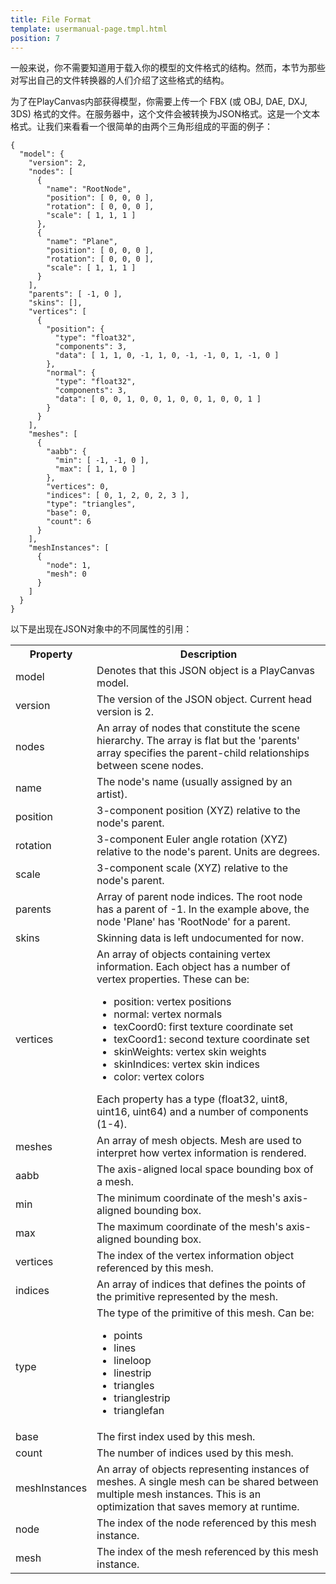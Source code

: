 ```yaml
---
title: File Format
template: usermanual-page.tmpl.html
position: 7
---
```


一般来说，你不需要知道用于载入你的模型的文件格式的结构。然而，本节为那些对写出自己的文件转换器的人们介绍了这些格式的结构。

为了在PlayCanvas内部获得模型，你需要上传一个 FBX (或 OBJ, DAE, DXJ, 3DS) 格式的文件。在服务器中，这个文件会被转换为JSON格式。这是一个文本格式。让我们来看看一个很简单的由两个三角形组成的平面的例子：

~~~javascript~~~
{
  "model": {
    "version": 2,
    "nodes": [
      {
        "name": "RootNode",
        "position": [ 0, 0, 0 ],
        "rotation": [ 0, 0, 0 ],
        "scale": [ 1, 1, 1 ]
      },
      {
        "name": "Plane",
        "position": [ 0, 0, 0 ],
        "rotation": [ 0, 0, 0 ],
        "scale": [ 1, 1, 1 ]
      }
    ],
    "parents": [ -1, 0 ],
    "skins": [],
    "vertices": [
      {
        "position": {
          "type": "float32",
          "components": 3,
          "data": [ 1, 1, 0, -1, 1, 0, -1, -1, 0, 1, -1, 0 ]
        },
        "normal": {
          "type": "float32",
          "components": 3,
          "data": [ 0, 0, 1, 0, 0, 1, 0, 0, 1, 0, 0, 1 ]
        }
      }
    ],
    "meshes": [
      {
        "aabb": {
          "min": [ -1, -1, 0 ],
          "max": [ 1, 1, 0 ]
        },
        "vertices": 0,
        "indices": [ 0, 1, 2, 0, 2, 3 ],
        "type": "triangles",
        "base": 0,
        "count": 6
      }
    ],
    "meshInstances": [
      {
        "node": 1,
        "mesh": 0
      }
    ]
  }
}
~~~

以下是出现在JSON对象中的不同属性的引用：

<table>
  <tr><th>Property</th><th>Description</th></tr>
  <tr><td>model</td><td>Denotes that this JSON object is a PlayCanvas model.</td></tr>
  <tr><td>version</td><td>The version of the JSON object. Current head version is 2.</td></tr>
  <tr><td>nodes</td><td>An array of nodes that constitute the scene hierarchy. The array is flat but the 'parents' array specifies the parent-child relationships between scene nodes.</td></tr>
  <tr><td>name</td><td>The node's name (usually assigned by an artist).</td></tr>
  <tr><td>position</td><td>3-component position (XYZ) relative to the node's parent.</td></tr>
  <tr><td>rotation</td><td>3-component Euler angle rotation (XYZ) relative to the node's parent. Units are degrees.</td></tr>
  <tr><td>scale</td><td>3-component scale (XYZ) relative to the node's parent.</td></tr>
  <tr><td>parents</td><td>Array of parent node indices. The root node has a parent of -1. In the example above, the node 'Plane' has 'RootNode' for a parent.</td></tr>
  <tr><td>skins</td><td>Skinning data is left undocumented for now.</td></tr>
  <tr>
    <td>vertices</td>
    <td>
      An array of objects containing vertex information. Each object has a number of vertex properties. These can be:
      <ul>
        <li>position: vertex positions</li>
        <li>normal: vertex normals</li>
        <li>texCoord0: first texture coordinate set</li>
        <li>texCoord1: second texture coordinate set</li>
        <li>skinWeights: vertex skin weights</li>
        <li>skinIndices: vertex skin indices</li>
        <li>color: vertex colors</li>
      </ul>
      Each property has a type (float32, uint8, uint16, uint64) and a number of components (1-4).
    </td>
  </tr>
  <tr><td>meshes</td><td>An array of mesh objects. Mesh are used to interpret how vertex information is rendered.</td></tr>
  <tr><td>aabb</td><td>The axis-aligned local space bounding box of a mesh.</td></tr>
  <tr><td>min</td><td>The minimum coordinate of the mesh's axis-aligned bounding box.</td></tr>
  <tr><td>max</td><td>The maximum coordinate of the mesh's axis-aligned bounding box.</td></tr>
  <tr><td>vertices</td><td>The index of the vertex information object referenced by this mesh.</td></tr>
  <tr><td>indices</td><td>An array of indices that defines the points of the primitive represented by the mesh.</td></tr>
  <tr><td>type</td>
    <td>The type of the primitive of this mesh. Can be:
      <ul>
        <li>points</li>
        <li>lines</li>
        <li>lineloop</li>
        <li>linestrip</li>
        <li>triangles</li>
        <li>trianglestrip</li>
        <li>trianglefan</li>
      </ul>
    </td>
  </tr>
  <tr><td>base</td><td>The first index used by this mesh.</td></tr>
  <tr><td>count</td><td>The number of indices used by this mesh.</td></tr>
  <tr><td>meshInstances</td><td>An array of objects representing instances of meshes. A single mesh can be shared between multiple mesh instances. This is an optimization that saves memory at runtime.</td></tr>
  <tr><td>node</td><td>The index of the node referenced by this mesh instance.</td></tr>
  <tr><td>mesh</td><td>The index of the mesh referenced by this mesh instance.</td></tr>
</table>

